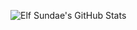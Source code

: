 ![Elf Sundae's GitHub Stats](https://github-readme-stats.vercel.app/api?username=ElfSundae&count_private=true&show_icons=true)
